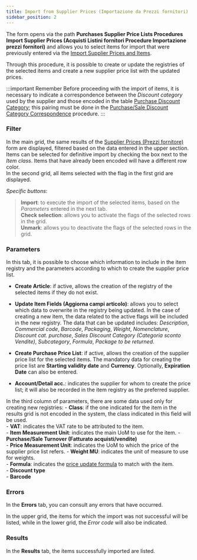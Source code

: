 ```yaml
---
title: Import from Supplier Prices (Importazione da Prezzi fornitori)
sidebar_position: 2
---
```


The form opens via the path **Purchases Supplier Price Lists Procedures Import Supplier Prices (Acquisti  Listini fornitori  Procedure  Importazione prezzi fornitori)** and allows you to select items for import that were previously entered via the [Import Supplier Prices and Items](/docs/applications/bizlink/price-item-supplier). 

Through this procedure, it is possible to create or update the registries of the selected items and create a new supplier price list with the updated prices.

:::important Remember
Before proceeding with the import of items, it is necessary to indicate a correspondence between the *Discount category* used by the supplier and those encoded in the table [Purchase Discount Category](/docs/configurations/tables/purchase/category-discounts-price-management/); this pairing must be done in the [Purchase/Sale Discount Category Correspondence](/docs/purchase/price-control/correspondence) procedure.
:::

### Filter

In the main grid, the same results of the [Supplier Prices (Prezzi fornitore)](/docs/purchase/purchase-price-lists/procedures/supplier-price) form are displayed, filtered based on the data entered in the upper section. Items can be selected for definitive import by checking the box next to the *Item class*. Items that have already been encoded will have a different row color.   
In the second grid, all items selected with the flag in the first grid are displayed. 

*Specific buttons*:      
> **Import**: to execute the import of the selected items, based on the *Parameters* entered in the next tab.   
> **Check selection**: allows you to activate the flags of the selected rows in the grid.   
> **Unmark**: allows you to deactivate the flags of the selected rows in the grid.   

### Parameters

In this tab, it is possible to choose which information to include in the item registry and the parameters according to which to create the supplier price list.   

- **Create Article**: if active, allows the creation of the registry of the selected items if they do not exist.   

- **Update Item Fields (Aggiorna campi articolo)**: allows you to select which data to overwrite in the registry being updated. In the case of creating a new item, the data related to the active flags will be included in the new registry. The data that can be updated includes: *Description*, *Commercial code*, *Barcode*, *Packaging*, *Weight*, *Nomenclature*, *Discount cat. purchase*, *Sales Discount Category (Categoria sconto Vendite)*, *Subcategory*, *Formula*, *Package to be returned*.   

- **Create Purchase Price List**: if active, allows the creation of the supplier price list for the selected items. The mandatory data for creating the price list are **Starting validity date** and **Currency**. Optionally, **Expiration Date** can also be entered.    

- **Account/Detail acc.**: indicates the supplier for whom to create the price list; it will also be recorded in the item registry as the preferred supplier.   

In the third column of parameters, there are some data used only for creating new registries:
    - **Class**: if the one indicated for the item in the results grid is not encoded in the system, the class indicated in this field will be used.       
    - **VAT**: indicates the VAT rate to be attributed to the item.  
    - **Item Measurement Unit**: indicates the main UoM to use for the item. 
    - **Purchase/Sale Turnover (Fatturato acquisti/vendite)**   
    - **Price Measurement Unit**: indicates the UoM to which the price of the supplier price list refers.
    - **Weight MU**: indicates the unit of measure to use for weights.     
    - **Formula**: indicates the [price update formula](/docs/purchase/price-control/formulas) to match with the item.   
    - **Discount type**   
    - **Barcode**   


### Errors

In the **Errors** tab, you can consult any errors that have occurred.   

In the upper grid, the items for which the import was not successful will be listed, while in the lower grid, the *Error code* will also be indicated.


### Results

In the **Results** tab, the items successfully imported are listed.